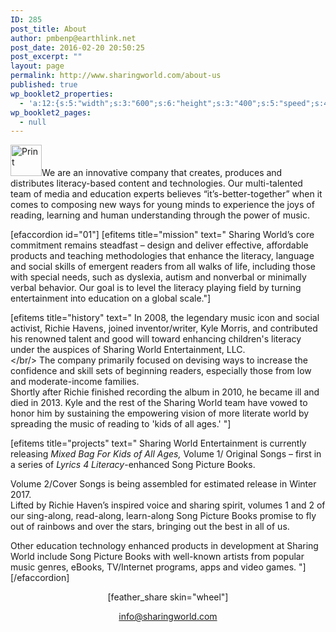```yaml
---
ID: 285
post_title: About
author: pmbenp@earthlink.net
post_date: 2016-02-20 20:50:25
post_excerpt: ""
layout: page
permalink: http://www.sharingworld.com/about-us
published: true
wp_booklet2_properties:
  - 'a:12:{s:5:"width";s:3:"600";s:6:"height";s:3:"400";s:5:"speed";s:4:"1000";s:5:"delay";s:4:"5000";s:9:"direction";s:3:"LTR";s:14:"arrows_enabled";b:0;s:20:"page_numbers_enabled";b:1;s:14:"cover_behavior";s:4:"open";s:7:"padding";s:2:"10";s:18:"thumbnails_enabled";b:0;s:13:"popup_enabled";s:0:"";s:5:"theme";s:7:"default";}'
wp_booklet2_pages:
  - null
---
```

<a href="http://www.sharingworld.com/wp-content/uploads/2016/02/the-sun-symbol.jpg" rel="attachment wp-att-12"><img src="http://www.sharingworld.com/wp-content/uploads/2016/02/the-sun-symbol-150x150.jpg" alt="Print" width="50" height="50" class="aligncenter size-thumbnail wp-image-12" /></a>We are an innovative company that creates, produces and distributes literacy-based content and technologies. Our multi-talented team of media and education experts believes “it’s-better-together” when it comes to composing new ways for young minds to experience the joys of reading, learning and human understanding through the power of music. 

[efaccordion id="01"] [efitems title="mission" text="
Sharing World’s core commitment remains steadfast – design and deliver effective, affordable products and teaching methodologies that enhance the literacy, language and social skills of emergent readers from all walks of life, including those with special needs, such as dyslexia, autism and nonverbal or minimally verbal behavior. Our goal is to level the literacy playing field by turning entertainment into education on a global scale."]

[efitems title="history" text="
In 2008, the legendary music icon and social activist, Richie Havens, joined inventor/writer, Kyle Morris, and contributed his renowned talent and good will toward enhancing children's literacy under the auspices of Sharing World Entertainment, LLC. <br/></br/> The company primarily focused on devising ways to increase the confidence and skill sets of beginning readers, especially those from low and moderate-income families.
 <br/>
Shortly after Richie finished recording the album in 2010, he became ill and died in 2013.  Kyle and the rest of the Sharing World team have vowed to honor him by sustaining the empowering vision of more literate world by spreading the music of reading to 'kids of all ages.' "]

[efitems title="projects" text="
Sharing World Entertainment is currently releasing <em>Mixed Bag For Kids of All Ages,</em> Volume 1/ Original Songs – first in a series of <em>Lyrics 4 Literacy</em>-enhanced Song Picture Books. 
<br/>

Volume 2/Cover Songs is being assembled for estimated release in Winter 2017.
<br/>
Lifted by Richie Haven’s inspired voice and sharing spirit, volumes 1 and 2 of our sing-along, read-along, learn-along Song Picture Books promise to fly out of rainbows and over the stars, bringing out the best in all of us.
<br/>

Other education technology enhanced products in development at Sharing World include Song Picture Books with well-known artists from popular music genres, eBooks, TV/Internet programs, apps and video games.
"][/efaccordion]
</br>
<p style="text-align: center;">[feather_share skin="wheel"]</p>
<p style="text-align: center;"><a href="mailto:info@sharingworld.com">info@sharingworld.com</a></p>